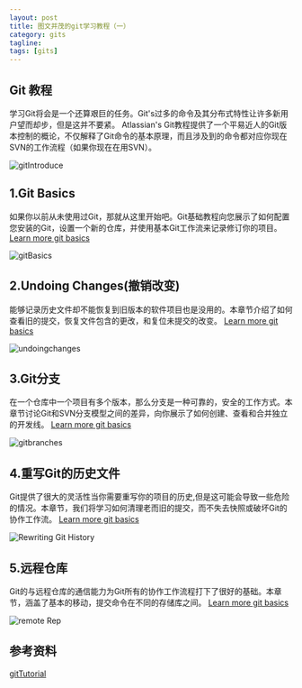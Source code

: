 ```yaml
---
layout: post
title: 图文并茂的git学习教程（一）
category: gits
tagline: 
tags: [gits]
---
```


## Git 教程
学习Git将会是一个还算艰巨的任务。Git's过多的命令及其分布式特性让许多新用户望而却步，但是这并不要紧。
Atlassian's Git教程提供了一个平易近人的Git版本控制的概论，不仅解释了Git命令的基本原理，而且涉及到的命令都对应你现在SVN的工作流程（如果你现在在用SVN）。

![gitIntroduce][gitIntroduce]

## 1.Git Basics
如果你以前从未使用过Git，那就从这里开始吧。Git基础教程向您展示了如何配置您安装的Git，设置一个新的仓库，并使用基本Git工作流来记录修订你的项目。
[Learn more git basics][Learn more git basics]

![gitBasics][gitBasics]

## 2.Undoing Changes(撤销改变)
能够记录历史文件却不能恢复到旧版本的软件项目也是没用的。本章节介绍了如何查看旧的提交，恢复文件包含的更改，和复位未提交的改变。
[Learn more git basics]

![undoingchanges][undoingchanges]

## 3.Git分支
在一个仓库中一个项目有多个版本，那么分支是一种可靠的，安全的工作方式。本章节讨论Git和SVN分支模型之间的差异，向你展示了如何创建、查看和合并独立的开发线。
[Learn more git basics]

![gitbranches][gitbranches]

## 4.重写Git的历史文件
Git提供了很大的灵活性当你需要重写你的项目的历史,但是这可能会导致一些危险的情况。本章节，我们将学习如何清理老而旧的提交，而不失去快照或破坏Git的协作工作流。
[Learn more git basics]

![Rewriting Git History][Rewriting Git History]

## 5.远程仓库
Git的与远程仓库的通信能力为Git所有的协作工作流程打下了很好的基础。本章节，涵盖了基本的移动，提交命令在不同的存储库之间。
[Learn more git basics]

![remote Rep][remote Rep]

## 参考资料
[gitTutorial][gitTutorial]

[gitTutorial]: https://www.atlassian.com/git

[gitIntroduce]: https://www.atlassian.com/wac/landing/git/tutorial/pageSections/0/contentColumnTwo/0/imageBinary/git_tutorials.png "gitIntroduce"
[gitBasics]: https://www.atlassian.com/wac/landing/git/tutorial/pageSections/00/pageSections/0/contentColumnTwo/0/imageBinary/git_training-basics.png "gitBasics"
[undoingchanges]: https://www.atlassian.com/wac/landing/git/tutorial/pageSections/00/pageSections/00/contentColumnTwo/0/imageBinary/git-training-undoing-changes.png "Undoing Changes"
[gitbranches]: https://www.atlassian.com/wac/landing/git/tutorial/pageSections/00/pageSections/01/contentColumnTwo/0/imageBinary/git-tutorial-branching-merge-1.png "Git Branches"
[Rewriting Git History]: https://www.atlassian.com/wac/landing/git/tutorial/pageSections/00/pageSections/02/contentColumnTwo/0/imageBinary/git-tutorial-rewriting-history-1.png: "Rewriting Git History"
[remote Rep]: https://www.atlassian.com/wac/landing/git/tutorial/pageSections/00/pageSections/03/contentColumnTwo/0/imageBinary/git-training-remote-repositories-1.png "remote Rep"

[Learn more git basics]: /gits/2013/08/08/git-tutorials-basics